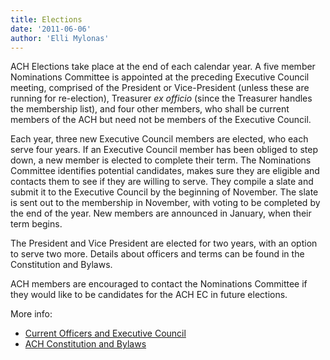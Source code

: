 ```yaml
---
title: Elections
date: '2011-06-06'
author: 'Elli Mylonas'
---
```

ACH Elections take place at the end of each calendar year. A five member Nominations Committee is appointed at the preceding Executive Council meeting, comprised of the President or Vice-President (unless these are running for re-election), Treasurer *ex officio* (since the Treasurer handles the membership list), and four other members, who shall be current members of the ACH but need not be members of the Executive Council.

Each year, three new Executive Council members are elected, who each serve four years. If an Executive Council member has been obliged to step down, a new member is elected to complete their term. The Nominations Committee identifies potential candidates, makes sure they are eligible and contacts them to see if they are willing to serve. They compile a slate and submit it to the Executive Council by the beginning of November. The slate is sent out to the membership in November, with voting to be completed by the end of the year. New members are announced in January, when their term begins.

The President and Vice President are elected for two years, with an option to serve two more. Details about officers and terms can be found in the Constitution and Bylaws.

ACH members are encouraged to contact the Nominations Committee if they would like to be candidates for the ACH EC in future elections.

More info:

- [Current Officers and Executive Council](/about/officers)
- [ACH Constitution and Bylaws](/about/constitution)